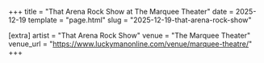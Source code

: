 +++
title = "That Arena Rock Show at The Marquee Theater"
date = 2025-12-19
template = "page.html"
slug = "2025-12-19-that-arena-rock-show"

[extra]
artist = "That Arena Rock Show"
venue = "The Marquee Theater"
venue_url = "https://www.luckymanonline.com/venue/marquee-theatre/"
+++
